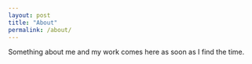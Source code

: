 ```yaml
---
layout: post
title: "About"
permalink: /about/
---
```


Something about me and my work comes here as soon as I find the time.
